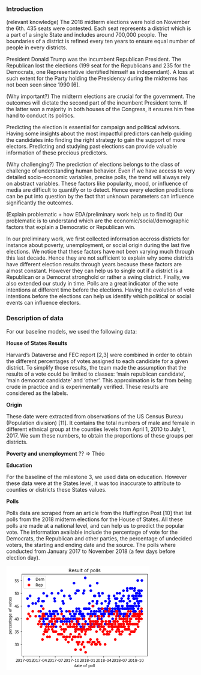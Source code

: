 ### Introduction

(relevant knowledge)
The 2018 midterm elections were hold on November the 6th. 435 seats were contested. Each seat represents a district which is a part of a single State and includes around 700,000 people. The boundaries of a district is refined every ten years to ensure equal number of people in every districts.

President Donald Trump was the incumbent Republican President. The Republican lost the elections (199 seat for the Republicans and 235 for the Democrats, one Representative identified himself as independant). A loss at such extent for the Party holding the Presidency during the midterms has not been seen since 1990 [6].

(Why important?)
The midterm elections are crucial for the government. The outcomes will dictate the second part of the incumbent President term. If the latter won a majority in both houses of the Congress, it ensures him free hand to conduct its politics.

Predicting the election is essential for campaign and political advisors. Having some insights about the most impactful predictors can help guiding the candidates into finding the right strategy to gain the support of more electors. Predicting and studying past elections can provide valuable information of these precious predictors.


(Why challenging?)
The prediction of elections belongs to the class of challenge of understanding human behavior. Even if we have access to very detailed socio-economic variables, precise polls, the trend will always rely on abstract variables. These factors like popularity, mood, or influence of media are difficult to quantify or to detect. Hence every election predictions can be put into question by the fact that unknown parameters can influence significantly the outcomes.


(Explain problematic + how EDA/preliminary work help us to find it)
Our problematic is to understand which are the economic/social/demographic factors that explain a Democratic or Republican win. 

In our preliminary work, we first collected information accross districts for instance about poverty, unemployment, or social origin during the last five elections. We notice that these factors have not been varying much through this last decade. Hence they are not sufficient to explain why some districts have different election results through years because these factors are almost constant. However they can help us to single out if a district is a Republican or a Democrat stronghold or rather a swing district. Finally, we also extended our study in time. Polls are a great indicator of the vote intentions at different time before the elections. Having the evolution of vote intentions before the elections can help us identify which political or social events can influence electors.


### Description of data

For our baseline models, we used the following data:

**House of States Results**

Harvard’s Dataverse and FEC report [2,3]  were combined in order to obtain the different percentages of votes assigned to each candidate for a given district. To simplify those results, the team made the assumption that the results of a vote could be limited to classes: ‘main republican candidate’, ‘main democrat candidate’ and ‘other’. This approximation is far from being crude in practice and is experimentally verified. These results are considered as the labels.

**Origin**

These date were extracted from observations of the US Census Bureau (Population division) [11]. It contains the total numbers of male and female in different ethnical group at the counties levels from April 1, 2010 to July 1, 2017. We sum these numbers, to obtain the proportions of these groups per districts.

**Poverty and unemployment**
?? => Théo

**Education**

For the baseline of the milestone 3, we used data on education. However these data were at the States level, it was too inaccurate to attribute to counties or districts these States values. 

**Polls** 

Polls data are scraped from an article from the Huffington Post [10] that list polls from the 2018 midterm elections for the House of States. All these polls are made at a national level, and can help us to predict the popular vote. The information available include the percentage of vote for the Democrats, the Republican and other parties, the percentage of undecided voters, the starting and ending date and the source. The polls where conducted from January 2017 to November 2018 (a few days before election day).

![Result_of_polls](pictures/result_of_polls.png)
